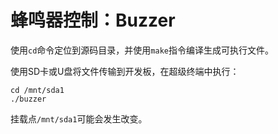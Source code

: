 # 蜂鸣器控制：Buzzer

使用`cd`命令定位到源码目录，并使用`make`指令编译生成可执行文件。

使用SD卡或U盘将文件传输到开发板，在超级终端中执行：

```
cd /mnt/sda1
./buzzer
```

挂载点`/mnt/sda1`可能会发生改变。